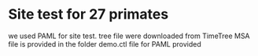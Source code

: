 # Site test for 27 primates
we used PAML for site test.
tree file were downloaded from TimeTree
MSA file is provided in the folder 
demo.ctl file for PAML provided
